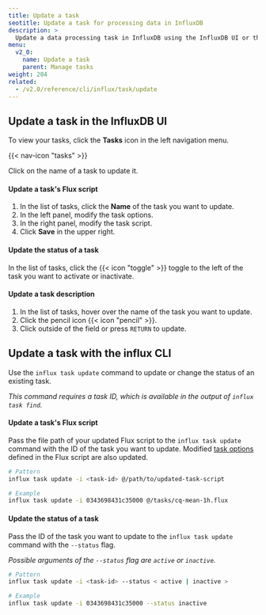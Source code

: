 ```yaml
---
title: Update a task
seotitle: Update a task for processing data in InfluxDB
description: >
  Update a data processing task in InfluxDB using the InfluxDB UI or the `influx` CLI.
menu:
  v2_0:
    name: Update a task
    parent: Manage tasks
weight: 204
related:
  - /v2.0/reference/cli/influx/task/update
---
```


## Update a task in the InfluxDB UI
To view your tasks, click the **Tasks** icon in the left navigation menu.

{{< nav-icon "tasks" >}}

Click on the name of a task to update it.

#### Update a task's Flux script
1. In the list of tasks, click the **Name** of the task you want to update.
2. In the left panel, modify the task options.
3. In the right panel, modify the task script.
4. Click **Save** in the upper right.


#### Update the status of a task
In the list of tasks, click the {{< icon "toggle" >}} toggle to the left of the
task you want to activate or inactivate.

#### Update a task description
1. In the list of tasks, hover over the name of the task you want to update.
2. Click the pencil icon {{< icon "pencil" >}}.
3. Click outside of the field or press `RETURN` to update.

## Update a task with the influx CLI
Use the `influx task update` command to update or change the status of an existing task.

_This command requires a task ID, which is available in the output of `influx task find`._

#### Update a task's Flux script
Pass the file path of your updated Flux script to the `influx task update` command
with the ID of the task you want to update.
Modified [task options](/v2.0/process-data/task-options) defined in the Flux
script are also updated.

```sh
# Pattern
influx task update -i <task-id> @/path/to/updated-task-script

# Example
influx task update -i 0343698431c35000 @/tasks/cq-mean-1h.flux
```

#### Update the status of a task
Pass the ID of the task you want to update to the `influx task update`
command with the `--status` flag.

_Possible arguments of the `--status` flag are `active` or `inactive`._

```sh
# Pattern
influx task update -i <task-id> --status < active | inactive >

# Example
influx task update -i 0343698431c35000 --status inactive
```
